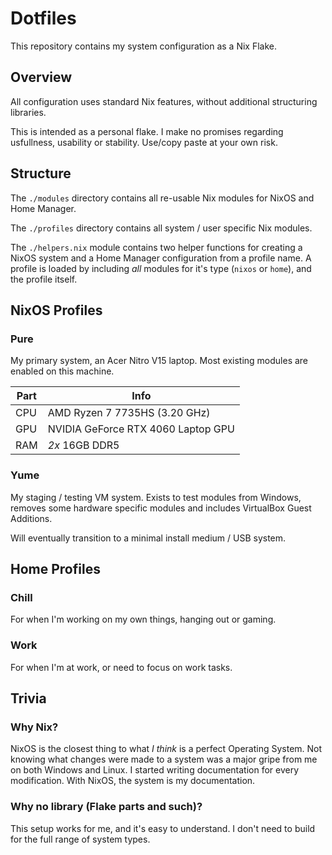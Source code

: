 # Dotfiles

This repository contains my system configuration as a Nix Flake.

## Overview

All configuration uses standard Nix features, without additional structuring libraries.

This is intended as a personal flake. I make no promises regarding usfullness, usability or stability. Use/copy paste at your own risk.

## Structure

The `./modules` directory contains all re-usable Nix modules for NixOS and Home Manager.

The `./profiles` directory contains all system / user specific Nix modules.

The `./helpers.nix` module contains two helper functions for creating a NixOS system and a Home Manager configuration from a profile name. A profile is loaded by including *all* modules for it's type (`nixos` or `home`), and the profile itself.

## NixOS Profiles

### Pure

My primary system, an Acer Nitro V15 laptop.
Most existing modules are enabled on this machine.

|Part|Info|
|-|-|
|CPU|AMD Ryzen 7 7735HS (3.20 GHz)|
|GPU|NVIDIA GeForce RTX 4060 Laptop GPU|
|RAM|*2x* 16GB DDR5|

### Yume

My staging / testing VM system.
Exists to test modules from Windows, removes some hardware specific modules and includes VirtualBox Guest Additions.

Will eventually transition to a minimal install medium / USB system.

## Home Profiles

### Chill

For when I'm working on my own things, hanging out or gaming.

### Work

For when I'm at work, or need to focus on work tasks.

## Trivia

### Why Nix?

NixOS is the closest thing to what *I think* is a perfect Operating System. Not knowing what changes were made to a system was a major gripe from me on both Windows and Linux. I started writing documentation for every modification. With NixOS, the system is my documentation.

### Why no library (Flake parts and such)?

This setup works for me, and it's easy to understand. I don't need to build for the full range of system types.